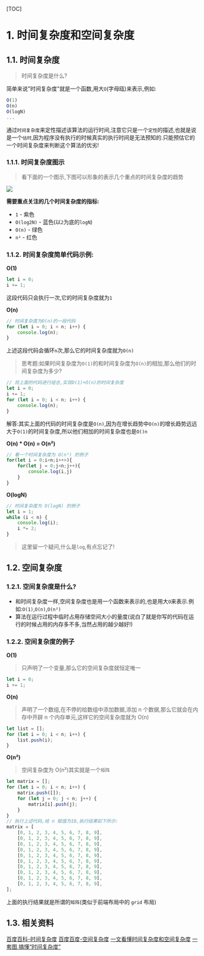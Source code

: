 [TOC]

# 1. 时间复杂度和空间复杂度

## 1.1. 时间复杂度

> 时间复杂度是什么?

简单来说"时间复杂度"就是一个函数,用大`O`(字母瓯)来表示,例如:

```javascript
O(1)
O(n)
O(logN)
...
```

通过`时间复杂度`来定性描述该算法的运行时间,注意它只是一个`定性`的描述,也就是说是一个`估时`,因为程序没有执行的时候真实的执行时间是无法预知的.只能预估它的一个时间复杂度来判断这个算法的优劣!

### 1.1.1. 时间复杂度图示

> 看下面的一个图示,下图可以形象的表示几个重点的时间复杂度的趋势

![](https://tva1.sinaimg.cn/large/007S8ZIlgy1gix9m7zeigj30n20lvn3i.jpg)

**需要重点关注的几个时间复杂度的指标:**

-   `1` - 紫色
-   `O(log2N)` - 蓝色(以`2`为底的`logN`)
-   `O(n)` - 绿色
-   `n²` - 红色

### 1.1.2. 时间复杂度简单代码示例:

**O(1)**

```javascript
let i = 0;
i += 1;
```

这段代码只会执行一次,它的时间复杂度就为`1`

**O(n)**

```javascript
// 时间复杂度为O(n)的一段代码
for (let i = 0; i < n; i++) {
    console.log(n);
}
```

上述这段代码会循环`n`次,那么它的时间复杂度就为`O(n)`

> 思考题:如果时间复杂度为`O(1)`的和时间复杂度为`O(n)`的相加,那么他们的时间复杂度为多少?

```javascript
// 将上面的代码进行组合,实现O(1)+O(n)的时间复杂度
let i = 0;
i += 1;
for (let i = 0; i < n; i++) {
    console.log(n);
}
```

解答:其实上面的代码的时间复杂度是`O(n)`,因为在增长趋势中`O(n)`的增长趋势远远大于`O(1)`的时间复杂度,所以他们相加的时间复杂度也是`O()n`

**O(n) \* O(n) = O(n²)**

```javascript
// 看一个时间复杂度为 O(n²) 的例子
for(let i = 0;i<n;i++>){
    for(let j = 0;j<n;j++){
        console.log(i,j)
    }
}
```

**O(logN)**

```javascript
// 时间复杂度为 O(logN) 的例子
let i = 1;
while (i < n) {
    console.log(i);
    i *= 2;
}
```

> 这里留一个疑问,什么是`log`,有点忘记了!

## 1.2. 空间复杂度

### 1.2.1. 空间复杂度是什么?

-   和时间复杂度一样,空间复杂度也是用一个函数来表示的,也是用大`O`来表示.例如:`O(1)`,`O(n)`,`O(n²)`
-   算法在运行过程中临时占用存储空间大小的量度(说白了就是你写的代码在运行的时候占用的内存多不多,当然占用的越少越好!)

### 1.2.2. 空间复杂度的例子

**O(1)**

> 只声明了一个变量,那么它的空间复杂度就恒定唯一

```javascript
let i = 0;
i += 1;
```

**O(n)**

> 声明了一个数组,在不停的给数组中添加数据,添加 n 个数据,那么它就会在内存中开辟 n 个内存单元,这样它的空间复杂度就为 O(n)

```javascript
let list = [];
for (let i = 0; i < n; i++) {
    list.push(i);
}
```

**O(n²)**

> 空间复杂度为 O(n²)其实就是一个`矩阵`

```javascript
let matrix = [];
for (let i = 0; i < n; i++) {
    matrix.push([]);
    for (let j = 0; j < n; j++) {
        matrix[i].push(j);
    }
}
// 执行上述代码,给 n 赋值为10,执行结果如下所示:
matrix = [
    [0, 1, 2, 3, 4, 5, 6, 7, 8, 9],
    [0, 1, 2, 3, 4, 5, 6, 7, 8, 9],
    [0, 1, 2, 3, 4, 5, 6, 7, 8, 9],
    [0, 1, 2, 3, 4, 5, 6, 7, 8, 9],
    [0, 1, 2, 3, 4, 5, 6, 7, 8, 9],
    [0, 1, 2, 3, 4, 5, 6, 7, 8, 9],
    [0, 1, 2, 3, 4, 5, 6, 7, 8, 9],
    [0, 1, 2, 3, 4, 5, 6, 7, 8, 9],
    [0, 1, 2, 3, 4, 5, 6, 7, 8, 9],
    [0, 1, 2, 3, 4, 5, 6, 7, 8, 9],
];
```

上面的执行结果就是所谓的`矩阵`(类似于前端布局中的 `grid` 布局)

## 1.3. 相关资料

[百度百科-时间复杂度](https://baike.baidu.com/item/%E6%97%B6%E9%97%B4%E5%A4%8D%E6%9D%82%E6%80%A7/5930669?fromtitle=%E6%97%B6%E9%97%B4%E5%A4%8D%E6%9D%82%E5%BA%A6&fromid=1894057&fr=aladdin)
[百度百度-空间复杂度](https://baike.baidu.com/item/%E7%A9%BA%E9%97%B4%E5%A4%8D%E6%9D%82%E5%BA%A6)
[一文看懂时间复杂度和空间复杂度](https://zhuanlan.zhihu.com/p/50479555)
[一套图 搞懂“时间复杂度”](https://blog.csdn.net/qq_41523096/article/details/82142747)
